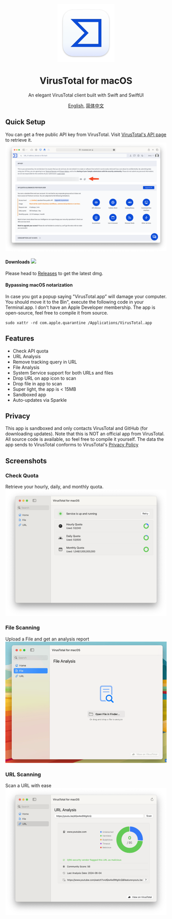 <p align="center">
<img height="180" src="https://github.com/Jerry23011/VirusTotal-macOS/blob/main/Resources/AppIcon.png" />
</p>

<h1 align="center">VirusTotal for macOS</h1>

<p align="center"> An elegant VirusTotal client built with Swift and SwiftUI</p>

<p align="center">
<a href="https://github.com/Jerry23011/VirusTotal-macOS/blob/main/README.md">English</a>,
<a href="https://github.com/Jerry23011/VirusTotal-macOS/blob/main/README_CN.md">简体中文</a>
</p>

## Quick Setup
You can get a free public API key from VirusTotal. Visit [VirusTotal's API page](https://www.virustotal.com/gui/my-apikey) to retrieve it.
<img src="https://github.com/Jerry23011/VirusTotal-macOS/blob/main/Resources/API.png"/>

#### Downloads <img src="https://img.shields.io/badge/macOS-14.0-green"/>

Please head to [Releases](https://github.com/Jerry23011/VirusTotal-macOS/releases) to get the latest dmg.
#### Bypassing macOS notarization
In case you got a popup saying "VirusTotal.app” will damage your computer. You should move it to the Bin", execute the following code in your Terminal.app. I don't have an Apple Developer membership. The app is open-source, feel free to compile it from source.

```
sudo xattr -rd com.apple.quarantine /Applications/VirusTotal.app
```

## Features
- Check API quota
- URL Analysis
- Remove tracking query in URL
- File Analysis
- System Service support for both URLs and files
- Drop URL on app icon to scan
- Drop file in app to scan
- Super light, the app is < 15MB
- Sandboxed app
- Auto-updates via Sparkle
## Privacy
This app is sandboxed and only contacts VirusTotal and GitHub (for downloading updates).
Note that this is NOT an official app from VirusTotal. All source code is available, so feel free to compile it yourself.
The data the app sends to VirusTotal conforms to VirusTotal's [Privacy Policy](https://docs.virustotal.com/docs/privacy-policy)


## Screenshots
### Check Quota
Retrieve your hourly, daily, and monthly quota.
<img src="https://github.com/Jerry23011/VirusTotal-macOS/blob/main/Resources/HomePage_EN.png"/>
### File Scanning
Upload a File and get an analysis report
<img src="https://github.com/Jerry23011/VirusTotal-macOS/blob/main/Resources/File_EN.gif"/>
### URL Scanning
Scan a URL with ease
<img src="https://github.com/Jerry23011/VirusTotal-macOS/blob/main/Resources/URL_EN.png"/>

